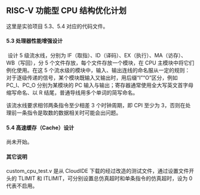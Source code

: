 ## RISC-V 功能型 CPU 结构优化计划

这里是实验项目 5.3、5.4 对应的代码文件。

#### 5.3 处理器性能增强设计

​    设计 5 级流水线，分别为 IF（取指）、ID（译码）、EX（执行）、MA（访存）、WB（写回），分 5 个文件存放，每个文件存放一个模块，在 CPU 主模块中将它们例化使用。在这 5 个流水级的模块中，输入、输出连线的命名服从一定的规则：对于逐级传递的信号，某个模块既输入又输出时，用后缀“I”“O”区分，例如 PC_I、PC_O 分别为某模块的 PC 输入与输出；寄存器通常使用全大写英文首字母缩写命名、以 R 结尾，普通导线用多个单词的简写命名。

  该流水线要求相邻两条指令至少相差 3 个时钟周期，即 CPI 至少为 3，否则在处理前一条指令是取数的数据相关时可能会出问题。

#### 5.4 高速缓存（Cache）设计

  尚未开始。

#### 其它说明

  custom_cpu_test.v 是从 CloudIDE 下载的经过改造的测试文件，通过设置文件开头的 TLIMIT 和 ITLIMIT，可分别设置总仿真超时和单条指令的仿真超时，设为 0 代表不启用。